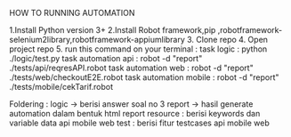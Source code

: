 HOW TO RUNNING AUTOMATION

1.Install Python version 3+
2.Install Robot framework,pip ,robotframework-selenium2library,robotframework-appiumlibrary
3. Clone repo
4. Open project repo
5. run this command on your terminal :
    task logic :  python ./logic/test.py
    task automation api : robot -d "report" ./tests/api/reqresAPI.robot
    task automation web : robot -d "report" ./tests/web/checkoutE2E.robot
    task automation mobile : robot -d "report" ./tests/mobile/cekTarif.robot

Foldering :
logic -> berisi answer soal no 3 
report -> hasil generate automation dalam bentuk html report
resource : berisi keywords dan variable data
    api 
    mobile
    web
test : berisi fitur testcases
    api
    mobile
    web

